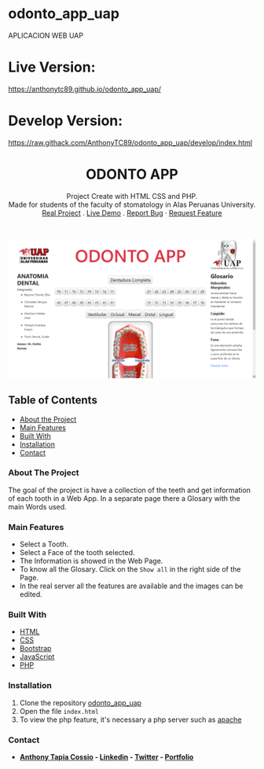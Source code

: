 # odonto_app_uap
APLICACION WEB UAP

Live Version:
===
https://anthonytc89.github.io/odonto_app_uap/

Develop Version:
===
https://raw.githack.com/AnthonyTC89/odonto_app_uap/develop/index.html


<p align="center">
  <h1 align="center">ODONTO APP</h1>

  <p align="center">
    Project Create with HTML CSS and PHP.
    <br>
    Made for students of the faculty of stomatology in Alas Peruanas University.
    <br>
    <a href="https://odontoapp.000webhostapp.com/" target="_blank">Real Project</a>
    .
    <a href="https://anthonytc89.github.io/odonto_app_uap/" target="_blank">Live Demo</a>
    .
    <a href="https://github.com/AnthonyTC89/odonto_app_uap/issues">Report Bug</a>
    ·
    <a href="https://github.com/AnthonyTC89/odonto_app_uap/issues">Request Feature</a>
  </p>
  <br>
</p>

![Screenshot](/screenshots/01.png)

<!-- TABLE OF CONTENTS -->
## Table of Contents

* [About the Project](#about-the-project)
* [Main Features](#main-features)
* [Built With](#built-with)
* [Installation](#installation)
* [Contact](#Contact)

<!-- ABOUT THE PROJECT -->
### About The Project

The goal of the project is have a collection of the teeth and get information of each tooth in a Web App. In a separate page there a Glosary with the main Words used.

### Main Features

* Select a Tooth.
* Select a Face of the tooth selected.
* The Information is showed in the Web Page.
* To know all the Glosary. Click on the `Show all` in the right side of the Page.
* In the real server all the features are available and the images can be edited.

### Built With

* [HTML](https://www.w3.org/html/)
* [CSS](https://www.w3.org/Style/CSS/)
* [Bootstrap](https://getbootstrap.com/)
* [JavaScript](https://www.javascript.com/)
* [PHP](https://www.php.net/)

### Installation

  1. Clone the repository [odonto_app_uap](https://github.com/AnthonyTC89/odonto_app_uap)
  2. Open the file `index.html`
  3. To view the php feature, it's necessary a php server such as [apache](http://www.apache.org/)

### Contact

* **[Anthony Tapia Cossio](https://github.com/AnthonyTC89) - [Linkedin](linkedin.com/in/anthony-tapia-cossio) - [Twitter](https://twitter.com/ptonypTC) - [Portfolio](https://portfolio-anthony.herokuapp.com/)**